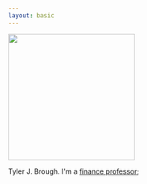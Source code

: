 ```yaml
---
layout: basic
---
```


<img src="https://avatars.githubusercontent.com/broughtj" width=256 height=256 />

Tyler J. Brough. I'm a [finance professor][usu]; 


[usu]: https://huntsman.usu.edu/about/faculty?faculty-directory&memberID=5181


